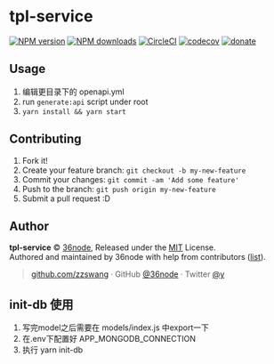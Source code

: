# tpl-service

[![NPM version](https://img.shields.io/npm/v/tpl-service.svg?style=flat)](https://npmjs.com/package/tpl-service) [![NPM downloads](https://img.shields.io/npm/dm/tpl-service.svg?style=flat)](https://npmjs.com/package/tpl-service) [![CircleCI](https://circleci.com/gh/36node/tpl-service/tree/master.svg?style=shield)](https://circleci.com/gh/36node/tpl-service/tree/master) [![codecov](https://codecov.io/gh/36node/tpl-service/branch/master/graph/badge.svg)](https://codecov.io/gh/36node/tpl-service)
[![donate](https://img.shields.io/badge/$-donate-ff69b4.svg?maxAge=2592000&style=flat)](https://github.com/36node/donate)

## Usage

1.  编辑更目录下的 openapi.yml
2.  run `generate:api` script under root
3.  `yarn install && yarn start`

## Contributing

1.  Fork it!
2.  Create your feature branch: `git checkout -b my-new-feature`
3.  Commit your changes: `git commit -am 'Add some feature'`
4.  Push to the branch: `git push origin my-new-feature`
5.  Submit a pull request :D

## Author

**tpl-service** © [36node](https://github.com/36node), Released under the [MIT](./LICENSE) License.<br>
Authored and maintained by 36node with help from contributors ([list](https://github.com/36node/tpl-service/contributors)).

> [github.com/zzswang](https://github.com/zzswang) · GitHub [@36node](https://github.com/36node) · Twitter [@y](https://twitter.com/y)

## init-db 使用

1. 写完model之后需要在 models/index.js 中export一下
2. 在.env下配置好 APP_MONGODB_CONNECTION
3. 执行 yarn init-db

